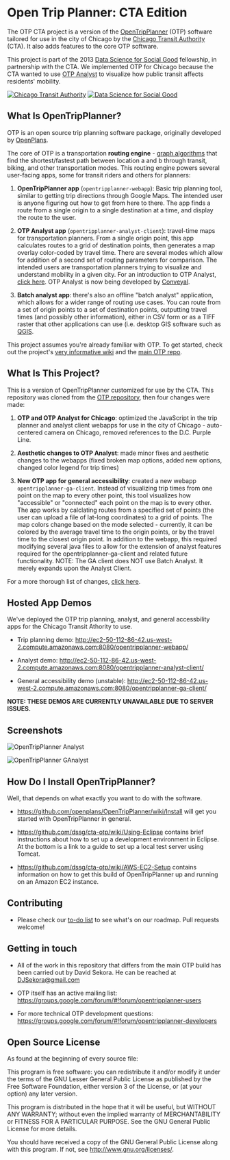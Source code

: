 Open Trip Planner: CTA Edition
============
The OTP CTA project is a version of the [OpenTripPlanner](http://opentripplanner.com) (OTP) software tailored for use in the city of Chicago by the [Chicago Transit Authority](http://www.transitchicago.com) (CTA). It also adds features to the core OTP software.

This project is part of the 2013 [Data Science for Social Good](http://www.dssg.io) fellowship, in partnership with the CTA. We implemented OTP for Chicago because the CTA wanted to use [OTP Analyst](http://opentripplanner.com/2012/07/visualizing-urban-accessibility-with-opentripplanner-analyst/#.Uh5F9GRASoU) to visualize how public transit affects residents' mobility.

[![Chicago Transit Authority](https://raw.github.com/dssg/cta-otp/images/CTALogo.jpg)](http://www.transitchicago.com) [![Data Science for Social Good](https://raw.github.com/dssg/cta-otp/images/DSSGLogo.jpg)](http://www.dssg.io)

## What Is OpenTripPlanner?

OTP is an open source trip planning software package, originally developed by [OpenPlans](http://openplans.org/). 

The core of OTP is a transportation **routing engine** - [graph algorithms](http://en.wikipedia.org/wiki/A*_search_algorithm) that find the shortest/fastest path between location a and b through transit, biking, and other transportation modes. This routing engine powers several user-facing apps, some for transit riders and others for planners:

1. **OpenTripPlanner app** (`opentripplanner-webapp`): Basic trip planning tool, similar to getting trip directions through Google Maps. The intended user is anyone figuring out how to get from here to there. The app finds a route from a single origin to a single destination at a time, and display the route to the user.

2. **OTP Analyst app** (`opentripplanner-analyst-client`): travel-time maps for transportation planners. From a single origin point, this app calculates routes to a grid of destination points, then generates a map overlay color-coded by travel time. There are several modes which allow for addition of a second set of routing parameters for comparison. The intended users are transportation planners trying to visualize and understand mobility in a given city. For an introduction to OTP Analyst, [click here](http://opentripplanner.com/2012/07/visualizing-urban-accessibility-with-opentripplanner-analyst/#.Uh5F9GRASoU). OTP Analyst is now being developed by [Conveyal](http://www.conveyal.com/).

3. **Batch analyst app**: there's also an offline "batch analyst" application, which allows for a wider range of routing use cases. You can route from a set of origin points to a set of destination points, outputting travel times (and possibly other information), either in CSV form or as a TIFF raster that other applications can use (i.e. desktop GIS software such as [QGIS](http://www.qgis.org/).

This project assumes you're already familiar with OTP. To get started, check out the project's [very informative wiki](https://github.com/OpenPlans/OpenTripPlanner/wiki) and the [main OTP repo](https://github.com/OpenPlans/OpenTripPlanner).


## What Is This Project?

This is a version of OpenTripPlanner customized for use by the CTA. This repository was cloned from the [OTP repository](https://github.com/OpenPlans/OpenTripPlanner), then four changes were made:

1. **OTP and OTP Analyst for Chicago**: optimized the JavaScript in the trip planner and analyst client webapps for use in the city of Chicago - auto-centered camera on Chicago, removed references to the D.C. Purple Line.

2. **Aesthetic changes to OTP Analyst**: made minor fixes and aesthetic changes to the webapps (fixed broken map options, added new options, changed color legend for trip times)
 
3. **New OTP app for general accessibility**: created a new webapp `opentripplanner-ga-client`. Instead of visualizing trip times from one point on the map to every other point, this tool visualizes how "accessible" or "connected" each point on the map is to every other. The app works by calclating routes from a specified set of points (the user can upload a file of lat-long coordinates) to a grid of points. The map colors change based on the mode selected - currently, it can be colored by the average travel time to the origin points, or by the travel time to the closest origin point. In addition to the webapp, this required modifying several java files to allow for the extension of analyst features required for the opentripplanner-ga-client and related future functionality. NOTE: The GA client does NOT use Batch Analyst. It merely expands upon the Analyst Client.

For a more thorough list of changes, [click here](https://github.com/dssg/cta-otp/wiki/Index-of-Modified-Files).

## Hosted App Demos
We've deployed the OTP trip planning, analyst, and general accessbility apps for the Chicago Transit Athority to use.

- Trip planning demo: http://ec2-50-112-86-42.us-west-2.compute.amazonaws.com:8080/opentripplanner-webapp/

- Analyst demo: http://ec2-50-112-86-42.us-west-2.compute.amazonaws.com:8080/opentripplanner-analyst-client/

- General accessibility demo (unstable): http://ec2-50-112-86-42.us-west-2.compute.amazonaws.com:8080/opentripplanner-ga-client/

**NOTE: THESE DEMOS ARE CURRENTLY UNAVAILABLE DUE TO SERVER ISSUES.**

## Screenshots

![OpenTripPlanner Analyst](https://raw.github.com/dssg/cta-otp/images/OTPAnalyst.jpg) 

![OpenTripPlanner GAnalyst](https://raw.github.com/dssg/cta-otp/images/OTPGAnalyst.jpg) 


## How Do I Install OpenTripPlanner?

Well, that depends on what exactly you want to do with the software. 

- https://github.com/openplans/OpenTripPlanner/wiki/Install will get you started with OpenTripPlanner in general.

- https://github.com/dssg/cta-otp/wiki/Using-Eclipse contains brief instructions about how to set up a development environment in Eclipse. At the bottom is a link to a guide to set up a local test server using Tomcat.

- https://github.com/dssg/cta-otp/wiki/AWS-EC2-Setup contains information on how to get this build of OpenTripPlanner up and running on an Amazon EC2 instance.

## Contributing

- Please check our [to-do list](https://github.com/dssg/cta-otp/wiki/To-Do-List) to see what's on our roadmap. Pull requests welcome!


## Getting in touch
- All of the work in this repository that differs from the main OTP build has been carried out by David Sekora. He can be reached at DJSekora@gmail.com

- OTP itself has an active mailing list: https://groups.google.com/forum/#!forum/opentripplanner-users

- For more technical OTP development questions: https://groups.google.com/forum/#!forum/opentripplanner-developers

## Open Source License

As found at the beginning of every source file:

   This program is free software: you can redistribute it and/or
   modify it under the terms of the GNU Lesser General Public License
   as published by the Free Software Foundation, either version 3 of
   the License, or (at your option) any later version.
   
   This program is distributed in the hope that it will be useful,
   but WITHOUT ANY WARRANTY; without even the implied warranty of
   MERCHANTABILITY or FITNESS FOR A PARTICULAR PURPOSE.  See the
   GNU General Public License for more details.
   
   You should have received a copy of the GNU General Public License
   along with this program.  If not, see <http://www.gnu.org/licenses/>.
